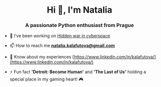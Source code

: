 <h1 align="center">Hi 👋, I'm Natalia</h1>
<h3 align="center">A passionate Python enthusiast from Prague</h3>

- 🔭 I’ve been working on [Hidden war in cyberspace](https://medium.com/@natliakalafutov/hidden-war-in-cyberspace-685caa944980)

- 📫 How to reach me **natalia.kalafutova@gmail.com**

- 📄 Know about my experiences [https://www.linkedin.com/in/kalafutova/](https://www.linkedin.com/in/kalafutova/)

- ⚡ Fun fact **'Detroit: Become Human'** and **'The Last of Us'** holding a special place in my gaming heart! 🎮
